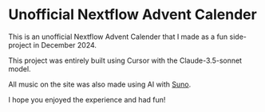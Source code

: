 # Unofficial Nextflow Advent Calender

This is an unofficial Nextflow Advent Calender that I made as a fun side-project in December 2024.

This project was entirely built using Cursor with the Claude-3.5-sonnet model.

All music on the site was also made using AI with [Suno](https://suno.com.).

I hope you enjoyed the experience and had fun!